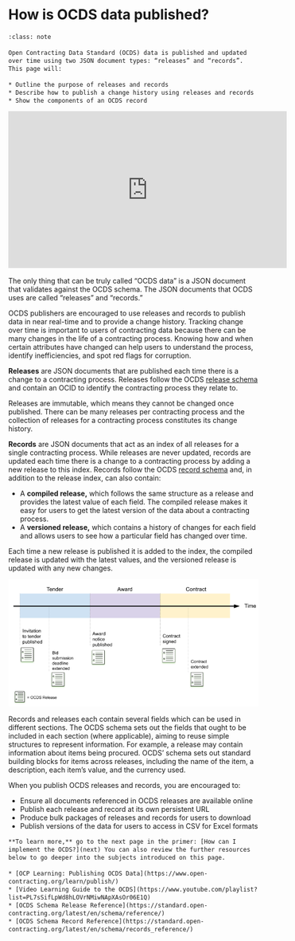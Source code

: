 # How is OCDS data published?

```{admonition} Objectives
:class: note

Open Contracting Data Standard (OCDS) data is published and updated over time using two JSON document types: “releases” and “records”.  This page will:

* Outline the purpose of releases and records
* Describe how to publish a change history using releases and records
* Show the components of an OCDS record
```

<div class="video-wrapper">
<iframe width="560" height="315" src="https://www.youtube-nocookie.com/embed/OeDCLMWlY_U" title="YouTube video player" frameborder="0" allow="accelerometer; autoplay; clipboard-write; encrypted-media; gyroscope; picture-in-picture" allowfullscreen></iframe>
</div>

The only thing that can be truly called “OCDS data” is a JSON document that validates against the OCDS schema. The JSON documents that OCDS uses are called “releases” and “records.”

OCDS publishers are encouraged to use releases and records to publish data in near real-time and to provide a change history. Tracking change over time is important to users of contracting data because there can be many changes in the life of a contracting process. Knowing how and when certain attributes have changed can help users to understand the process, identify inefficiencies, and spot red flags for corruption.

**Releases** are JSON documents that are published each time there is a change to a contracting process. Releases follow the OCDS [release schema](https://standard.open-contracting.org/latest/en/schema/reference/) and contain an OCID to identify the contracting process they relate to.

Releases are immutable, which means they cannot be changed once published. There can be many releases per contracting process and the collection of releases for a contracting process constitutes its change history.

**Records** are JSON documents that act as an index of all releases for a single contracting process. While releases are never updated, records are updated each time there is a change to a contracting process by adding a new release to this index. Records follow the OCDS [record schema](https://standard.open-contracting.org/latest/en/schema/records_reference/) and, in addition to the release index, can also contain:

* A **compiled release,** which follows the same structure as a release and provides the latest value of each field. The compiled release makes it easy for users to get the latest version of the data about a contracting process.
* A **versioned release,** which contains a history of changes for each field and allows users to see how a particular field has changed over time.

Each time a new release is published it is added to the index, the compiled release is updated with the latest values, and the versioned release is updated with any new changes.

![Contracting Process with releases](../_static/png/changehistory_process2.png)

Records and releases each contain several fields which can be used in different sections. The OCDS schema sets out the fields that ought to be included in each section (where applicable), aiming to reuse simple structures to represent information. For example, a release may contain information about items being procured. OCDS’ schema sets out standard building blocks for items across releases, including the name of the item, a description, each item’s value, and the currency used.

When you publish OCDS releases and records, you are encouraged to:

* Ensure all documents referenced in OCDS releases are available online
* Publish each release and record at its own persistent URL
* Produce bulk packages of releases and records for users to download
* Publish versions of the data for users to access in CSV for Excel formats

```{note}
**To learn more,** go to the next page in the primer: [How can I implement the OCDS?](next) You can also review the further resources below to go deeper into the subjects introduced on this page.

* [OCP Learning: Publishing OCDS Data](https://www.open-contracting.org/learn/publish/)
* [Video Learning Guide to the OCDS](https://www.youtube.com/playlist?list=PL7sSifLpWd8hLOVrNMiwNApXAsOr06E1Q)
* [OCDS Schema Release Reference](https://standard.open-contracting.org/latest/en/schema/reference/)
* [OCDS Schema Record Reference](https://standard.open-contracting.org/latest/en/schema/records_reference/)
```
